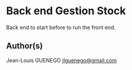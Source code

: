 # Back end Gestion Stock

Back end to start before to run the front end.

## Author(s)

Jean-Louis GUENEGO <jlguenego@gmail.com>
